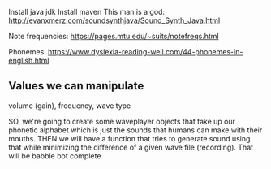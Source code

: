 Install java jdk
Install maven
This man is a god: http://evanxmerz.com/soundsynthjava/Sound_Synth_Java.html

Note frequencies: https://pages.mtu.edu/~suits/notefreqs.html

Phonemes: https://www.dyslexia-reading-well.com/44-phonemes-in-english.html

## Values we can manipulate ##
volume (gain), frequency, wave type

SO, we're going to create some waveplayer objects that take up our phonetic alphabet which is just the sounds that humans can make with their mouths. THEN we will have a function that tries to generate sound using that while minimizing the difference of a given wave file (recording). That will be babble bot complete